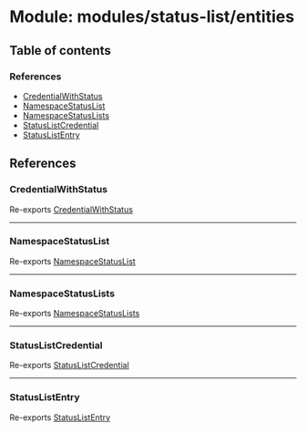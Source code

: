 # Module: modules/status-list/entities

## Table of contents

### References

- [CredentialWithStatus](modules_status_list_entities.md#credentialwithstatus)
- [NamespaceStatusList](modules_status_list_entities.md#namespacestatuslist)
- [NamespaceStatusLists](modules_status_list_entities.md#namespacestatuslists)
- [StatusListCredential](modules_status_list_entities.md#statuslistcredential)
- [StatusListEntry](modules_status_list_entities.md#statuslistentry)

## References

### CredentialWithStatus

Re-exports [CredentialWithStatus](../classes/modules_status_list_entities_credential_with_status_entity.CredentialWithStatus.md)

___

### NamespaceStatusList

Re-exports [NamespaceStatusList](../classes/modules_status_list_entities_namespace_status_list_entity.NamespaceStatusList.md)

___

### NamespaceStatusLists

Re-exports [NamespaceStatusLists](../classes/modules_status_list_entities_namespace_status_lists_entity.NamespaceStatusLists.md)

___

### StatusListCredential

Re-exports [StatusListCredential](../classes/modules_status_list_entities_status_list_credential_entity.StatusListCredential.md)

___

### StatusListEntry

Re-exports [StatusListEntry](../classes/modules_status_list_entities_status_list_entry_entity.StatusListEntry.md)

